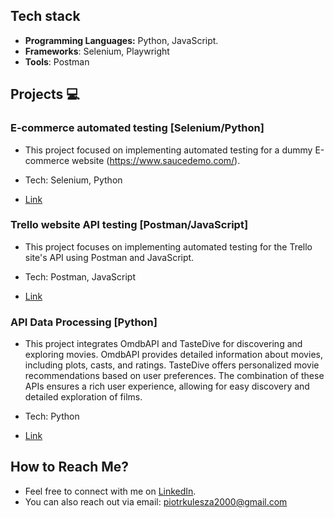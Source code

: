 ## Tech stack<a name=techstack></a>

- **Programming Languages:** Python, JavaScript.
- **Frameworks**: Selenium, Playwright
- **Tools**: Postman
  
## Projects :computer: <a name=projects></a>

### E-commerce automated testing [Selenium/Python]

- This project focused on implementing automated testing for a dummy E-commerce website (https://www.saucedemo.com/).
- Tech: Selenium, Python
  
- [Link](https://github.com/p-kulesza/ecommerce_SeleniumPython_POM)

### Trello website API testing [Postman/JavaScript]

- This project focuses on implementing automated testing for the Trello site's API using Postman and JavaScript.
- Tech: Postman, JavaScript
  
- [Link](https://github.com/p-kulesza/API-testing)

### API Data Processing [Python]

- This project integrates OmdbAPI and TasteDive  for discovering and exploring movies. OmdbAPI provides detailed information about movies, including plots, casts, and ratings. TasteDive offers personalized movie recommendations based on user preferences. The combination of these APIs ensures a rich user experience, allowing for easy discovery and detailed exploration of films.
- Tech: Python

- [Link](https://github.com/p-kulesza/APIDataProcessing)
  
## How to Reach Me?<a name="reach"></a>

- Feel free to connect with me on [LinkedIn](https://www.linkedin.com/in/piotrkulesza2000/).
- You can also reach out via email: piotrkulesza2000@gmail.com
